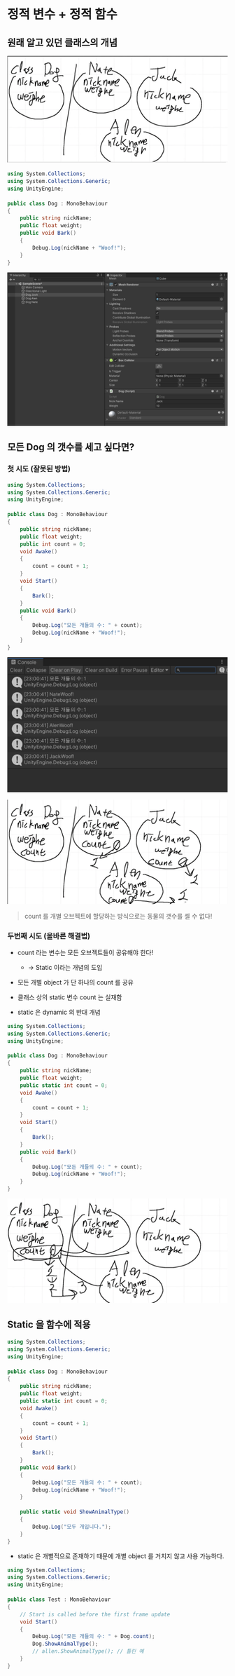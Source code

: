 # 정적 변수 + 정적 함수

## 원래 알고 있던 클래스의 개념

![Class_Pic](images/retr0_unity_C_sharp_mid_6/Class_Pic.png)

```c#
using System.Collections;
using System.Collections.Generic;
using UnityEngine;

public class Dog : MonoBehaviour
{
    public string nickName;
    public float weight;
    public void Bark()
    {
        Debug.Log(nickName + "Woof!");
    }
}

```

![Dog](images/retr0_unity_C_sharp_mid_6/Dog.png)

## 모든 Dog 의 갯수를 세고 싶다면?

### 첫 시도 (잘못된 방법)

```c#
using System.Collections;
using System.Collections.Generic;
using UnityEngine;

public class Dog : MonoBehaviour
{
    public string nickName;
    public float weight;
    public int count = 0;
    void Awake()
    {
        count = count + 1;
    }
    void Start()
    {
        Bark();
    }
    public void Bark()
    {
        Debug.Log("모든 개들의 수: " + count);
        Debug.Log(nickName + "Woof!");
    }
}

```

![Try_1](images/retr0_unity_C_sharp_mid_6/Try_1.png)

 ![Class_Pic_2](images/retr0_unity_C_sharp_mid_6/Class_Pic_2.png)

>  count 를 개별 오브젝트에 할당하는 방식으로는 동물의 갯수를 셀 수 없다!

### 두번째 시도 (올바른 해결법)

- count 라는 변수는 모든 오브젝트들이 공유해야 한다!
  - -> Static 이라는 개념의 도입

- 모든 개별 object 가 단 하나의 count 를 공유
- 클래스 상의 static 변수 count 는 실재함
- static 은 dynamic 의 반대 개념

```c#
using System.Collections;
using System.Collections.Generic;
using UnityEngine;

public class Dog : MonoBehaviour
{
    public string nickName;
    public float weight;
    public static int count = 0;
    void Awake()
    {
        count = count + 1;
    }
    void Start()
    {
        Bark();
    }
    public void Bark()
    {
        Debug.Log("모든 개들의 수: " + count);
        Debug.Log(nickName + "Woof!");
    }
}

```

![Try_2](images/retr0_unity_C_sharp_mid_6/Class_Pic_3.png)

## Static 을 함수에 적용

```c#
using System.Collections;
using System.Collections.Generic;
using UnityEngine;

public class Dog : MonoBehaviour
{
    public string nickName;
    public float weight;
    public static int count = 0;
    void Awake()
    {
        count = count + 1;
    }
    void Start()
    {
        Bark();
    }
    public void Bark()
    {
        Debug.Log("모든 개들의 수: " + count);
        Debug.Log(nickName + "Woof!");
    }

    public static void ShowAnimalType()
    {
        Debug.Log("모두 개입니다.");
    }
}

```

- static 은 개별적으로 존재하기 때문에 개별 object 를 거치지 않고 사용 가능하다.

```c#
using System.Collections;
using System.Collections.Generic;
using UnityEngine;

public class Test : MonoBehaviour
{
    // Start is called before the first frame update
    void Start()
    {
        Debug.Log("모든 개들의 수: " + Dog.count);
        Dog.ShowAnimalType();
        // allen.ShowAnimalType(); // 틀린 예
    }
}

```

